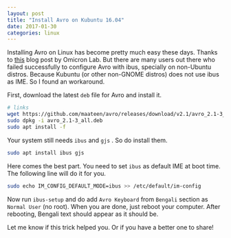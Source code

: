 ```yaml
---
layout: post
title: "Install Avro on Kubuntu 16.04"
date: 2017-01-30
categories: linux
---
```

Installing Avro on Linux has become pretty much easy these days. Thanks to [this](http://linux.omicronlab.com/ubuntu_14.04.html) blog post by Omicron Lab. But there are many users out there who failed successfully to configure Avro with ibus, specially on non-Ubuntu distros. Because Kubuntu (or other non-GNOME distros) does not use ibus as IME. So I found an workaround.

First, download the latest `deb` file for Avro and install it.

```bash
# links
wget https://github.com/maateen/avro/releases/download/v2.1/avro_2.1-3_all.deb
sudo dpkg -i avro_2.1-3_all.deb
sudo apt install -f
```

Your system still needs `ibus` and `gjs` . So do install them.

```bash
sudo apt install ibus gjs
```

Here comes the best part. You need to set `ibus` as default IME at boot time. The following line will do it for you.

```bash
sudo echo IM_CONFIG_DEFAULT_MODE=ibus >> /etc/default/im-config
```

Now run `ibus-setup` and do add `Avro Keyboard` from `Bengali` section as `Normal User` (no root). When you are done, just reboot your computer. After rebooting, Bengali text should appear as it should be.

Let me know if this trick helped you. Or if you have a better one to share!
